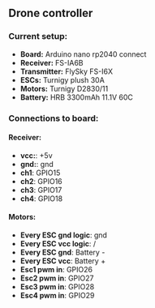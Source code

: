 ## Drone controller 

### Current setup:
  - **Board:** Arduino nano rp2040 connect
  - **Receiver:** FS-IA6B 
  - **Transmitter:** FlySky FS-I6X 
  - **ESCs:** Turnigy plush 30A
  - **Motors:** Turnigy D2830/11
  - **Battery:** HRB 3300mAh 11.1V 60C

### Connections to board:
#### Receiver:
  - **vcc:**: +5v
  - **gnd:**: gnd
  - **ch1**: GPIO15
  - **ch2**: GPIO16
  - **ch3**: GPIO17
  - **ch4**: GPIO18
#### Motors:
  - **Every ESC gnd logic**: gnd
  - **Every ESC vcc logic**: /
  - **Every ESC gnd**: Battery -
  - **Every ESC vcc**: Battery +
  - **Esc1 pwm in**: GPIO26
  - **Esc2 pwm in**: GPIO27
  - **Esc3 pwm in**: GPIO28
  - **Esc4 pwm in**: GPIO29
